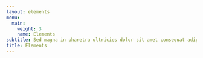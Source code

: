 ```yaml
---
layout: elements
menu:
  main:
    weight: 3
    name: Elements
subtitle: Sed magna in pharetra ultricies dolor sit amet consequat adipiscing lorem.
title: Elements
---
```

